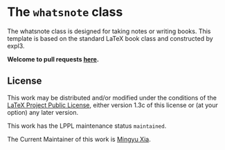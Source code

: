 # The `whatsnote` class

The whatsnote class is designed for taking notes or writing books. This template is based on the standard LaTeX book class and constructed by expl3.

**Welcome to pull requests [here](https://github.com/xiamyphys/whatsnote/pulls).**

## License

This work may be distributed and/or modified under the conditions of the [LaTeX Project Public License](http://www.latex-project.org/lppl.txt), either version 1.3c of this license or (at your option) any later version.

This work has the LPPL maintenance status `maintained`.

The Current Maintainer of this work is [Mingyu Xia](https://www.ctan.org/author/xia-my).
